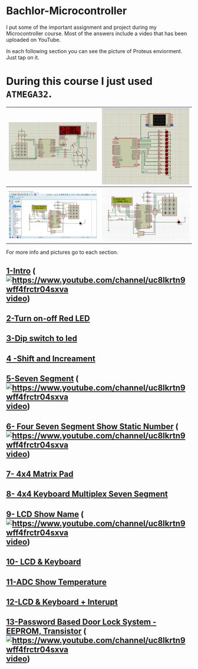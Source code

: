 # Bachlor-Microcontroller
 I put some of the important assignment and project during my Microcontroller course. Most of the answers include a video that has been uploaded on YouTube.

In each following section you can see the picture of Proteus enviorment. Just tap on it.
# During this course I just used `ATMEGA32`.
| ![](1-Intro/5-Seven%20Segment%20Transistor/pic.jpg) | ![](1-Intro/1-LED/pic.jpg) |
| :-------------------------------------------------: | :------------------------: |
|                ![](13-Final/pic.png)                |   ![](13-Final/pic2.jpg)   |

For more info and pictures go to each section.
## [1-Intro](1-Intro/README.md) (<a href="https://www.youtube.com/watch?v=L6JzgI2_S3E" target="blank"><img src="https://raw.githubusercontent.com/rahuldkjain/github-profile-readme-generator/master/src/images/icons/Social/youtube.svg" alt="https://www.youtube.com/channel/uc8lkrtn9wff4frctr04sxva" height="15" width="30" />video</a>)

## [2-Turn on-off Red LED](2-Turn%20on-off%20Red%20LED/README.md)
## [3-Dip switch to led](3-Dip%20switch%20to%20led/README.md)
## [4 -Shift and Increament](4%20-Shift%20and%20Increament/README.md)
## [5-Seven Segment](5-Seven%20Segment/README.md) (<a href="https://youtu.be/mwd65dJJYjc" target="blank"><img src="https://raw.githubusercontent.com/rahuldkjain/github-profile-readme-generator/master/src/images/icons/Social/youtube.svg" alt="https://www.youtube.com/channel/uc8lkrtn9wff4frctr04sxva" height="15" width="30" />video</a>)
## [6- Four Seven Segment Show Static Number](6-%20Four%20Seven%20Segment%20Show%20Static%20Number/README.md) (<a href="https://youtu.be/6fXMDOYOan0" target="blank"><img src="https://raw.githubusercontent.com/rahuldkjain/github-profile-readme-generator/master/src/images/icons/Social/youtube.svg" alt="https://www.youtube.com/channel/uc8lkrtn9wff4frctr04sxva" height="15" width="30" />video</a>)
## [7- 4x4 Matrix Pad](7-%204x4%20Matrix%20Pad/README.md)
## [8- 4x4 Keyboard Multiplex Seven Segment](8-%204x4%20Keyboard%20Multiplex%20Seven%20Segment/README.md)
## [9- LCD Show Name](9-%20LCD%20Show%20Name/README.md) (<a href="https://youtu.be/-6Qn1ZHHrW8" target="blank"><img src="https://raw.githubusercontent.com/rahuldkjain/github-profile-readme-generator/master/src/images/icons/Social/youtube.svg" alt="https://www.youtube.com/channel/uc8lkrtn9wff4frctr04sxva" height="15" width="30" />video</a>)
## [10- LCD & Keyboard](10-%20LCD%20&%20Keyboard/README.md)
## [11-ADC Show Temperature](11-ADC%20Show%20Temperature/README.md)
## [12-LCD & Keyboard + Interupt](12-LCD%20&%20Keyboard%20+%20Interupt/README.md)
## [13-Password Based Door Lock System - EEPROM, Transistor](13-Final/README.md) (<a href="https://youtu.be/Cq3QeL-kXac" target="blank"><img src="https://raw.githubusercontent.com/rahuldkjain/github-profile-readme-generator/master/src/images/icons/Social/youtube.svg" alt="https://www.youtube.com/channel/uc8lkrtn9wff4frctr04sxva" height="15" width="30" />video</a>)

